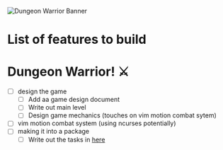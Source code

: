![Dungeon Warrior Banner](./assets/endYearProjectBanner.png)

# List of features to build

# Dungeon Warrior! ⚔️

 - [ ] design the game
    - [ ] Add aa game design document
    - [ ] Write out main level
    - [ ] Design game mechanics (touches on vim motion combat sytem)
 - [ ] vim motion combat system (using ncurses potentially)
 - [ ] making it into a package
    - [ ] Write out the tasks in [here](https://wiki.ubuntu.com/Upstream)